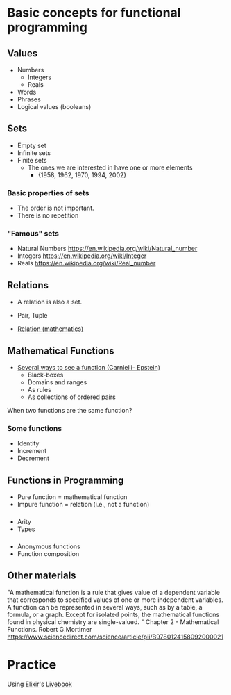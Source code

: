 # Basic concepts for functional programming

## Values

- Numbers
  - Integers
  - Reals
- Words
- Phrases
- Logical values (booleans) 

## Sets

- Empty set
- Infinite sets
- Finite sets
  - The ones we are interested in have one or more elements   
     - \{1958, 1962, 1970, 1994, 2002\}   

### Basic properties of sets

- The order is not important. 
- There is no repetition

### "Famous" sets
  - Natural Numbers https://en.wikipedia.org/wiki/Natural_number
  - Integers https://en.wikipedia.org/wiki/Integer 
  - Reals https://en.wikipedia.org/wiki/Real_number

## Relations

- A relation is also a set.
- Pair, Tuple

- [Relation (mathematics)](https://en.wikipedia.org/wiki/Relation_(mathematics))

## Mathematical Functions

- [Several ways to see a function (Carnielli- Epstein)](https://drive.google.com/file/d/1hV1CMonW-o8p5vayXo_MRVTTI3LoHn8-/view?usp=sharing)
  - Black-boxes   
  - Domains and ranges
  - As rules
  - As collections of ordered pairs


When two functions are the same function?

### Some functions

- Identity
- Increment
- Decrement


## Functions in Programming

- Pure function = mathematical function
- Impure function = relation (i.e., not a function)

###

- Arity
- Types

### 

- Anonymous functions
- Function composition


## Other materials

"A mathematical function is a rule that gives value of a dependent variable that corresponds to specified values of one or more independent variables. A function can be represented in several ways, such as by a table, a formula, or a graph. Except for isolated points, the mathematical functions found in physical chemistry are single-valued. " Chapter 2 - Mathematical Functions. Robert G.Mortimer https://www.sciencedirect.com/science/article/pii/B9780124158092000021

# Practice

Using [Elixir](https://elixir-lang.org/)'s [Livebook](https://livebook.dev/)
